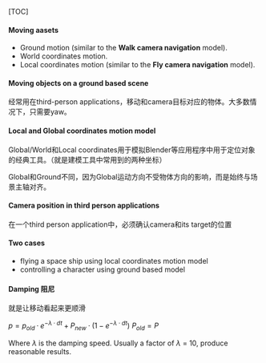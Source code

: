 [TOC]

#### Moving aasets

- Ground motion (similar to the **Walk camera navigation** model).
- World coordinates motion.
- Local coordinates motion (similar to the **Fly camera navigation** model).

#### Moving objects on a ground based scene

经常用在third-person applications，移动和camera目标对应的物体。大多数情况下，只需要yaw。

#### Local and Global coordinates motion model

Global/World和Local coordinates用于模拟Blender等应用程序中用于定位对象的经典工具。（就是建模工具中常用到的两种坐标）

Global和Ground不同，因为Global运动方向不受物体方向的影响，而是始终与场景主轴对齐。

#### Camera position in third person applications

在一个third person application中，必须确认camera和its target的位置

#### Two cases

- flying a space ship using local coordinates motion model
- controlling a character using ground based model

#### Damping 阻尼

就是让移动看起来更顺滑

$p=p_{old}·e^{-\lambda·dt}+P_{new}·(1-e^{-\lambda·dt})$
$P_{old}=P$

Where $\lambda$ is the damping speed. Usually a factor of $\lambda$ = 10, produce reasonable results.